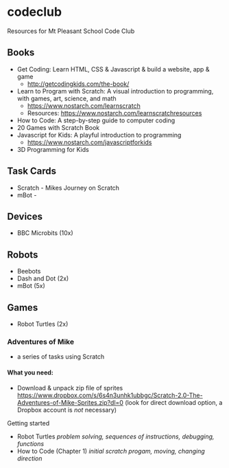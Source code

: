 # codeclub
Resources for Mt Pleasant School Code Club

## Books
* Get Coding: Learn HTML, CSS & Javascript & build a website, app & game
  * http://getcodingkids.com/the-book/
* Learn to Program with Scratch: A visual introduction to programming, with games, art, science, and math
  * https://www.nostarch.com/learnscratch
  * Resources: https://www.nostarch.com/learnscratchresources
* How to Code: A step-by-step guide to computer coding
* 20 Games with Scratch Book
* Javascript for Kids: A playful introduction to programming
  * https://www.nostarch.com/javascriptforkids
* 3D Programming for Kids

## Task Cards
* Scratch - Mikes Journey on Scratch
* mBot - 

## Devices
* BBC Microbits (10x)

## Robots
* Beebots
* Dash and Dot (2x)
* mBot (5x)

## Games
* Robot Turtles (2x)


### Adventures of Mike
* a series of tasks using Scratch
#### What you need:
* Download & unpack zip file of sprites https://www.dropbox.com/s/6s4n3unhk1ubbgc/Scratch-2.0-The-Adventures-of-Mike-Sprites.zip?dl=0  (look for direct download option, a Dropbox account is *not* necessary)

Getting started
* Robot Turtles *problem solving, sequences of instructions, debugging, functions*
* How to Code (Chapter 1) *initial scratch progam, moving, changing direction*
